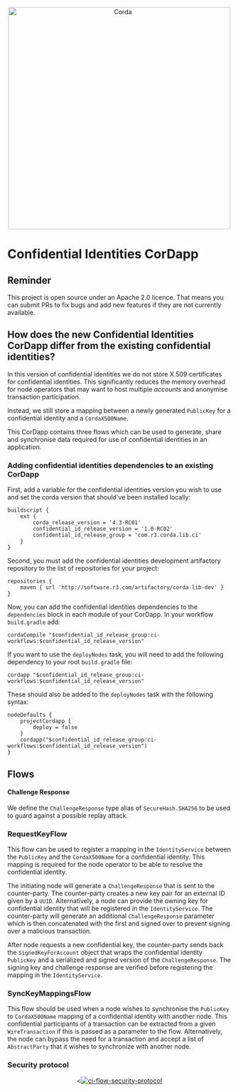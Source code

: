 <p align="center">
    <img src="https://www.corda.net/wp-content/uploads/2016/11/fg005_corda_b.png" alt="Corda" width="500">
</p>

# Confidential Identities CorDapp

## Reminder

This project is open source under an Apache 2.0 licence. That means you
can submit PRs to fix bugs and add new features if they are not currently
available.

## How does the new Confidential Identities CorDapp differ from the existing confidential identities?

In this version of confidential identities we do not store X.509 certificates for confidential identities. This 
significantly reduces the memory overhead for node operators that may want to host multiple _accounts_ and anonymise 
transaction participation. 

Instead, we still store a mapping between a newly generated `PublicKey` for a confidential identity and a `CordaX500Name`. 

This CorDapp contains three flows which can be used to generate, share and synchronise data required for use of confidential
identities in an application. 

### Adding confidential identities dependencies to an existing CorDapp

First, add a variable for the confidential identities version you wish to use and set the corda version that should've been 
installed locally:

    buildscript {
        ext {
            corda_release_version = '4.3-RC01'
            confidential_id_release_version = '1.0-RC02'
            confidential_id_release_group = 'com.r3.corda.lib.ci'
        }
    }

Second, you must add the confidential identities development artifactory repository to the
list of repositories for your project:

    repositories {
        maven { url 'http://software.r3.com/artifactory/corda-lib-dev' }
    }

Now, you can add the confidential identities dependencies to the `dependencies` block
in each module of your CorDapp. In your workflow `build.gradle` add:

    cordaCompile "$confidential_id_release_group:ci-workflows:$confidential_id_release_version"

If you want to use the `deployNodes` task, you will need to add the
following dependency to your root `build.gradle` file:

    cordapp "$confidential_id_release_group:ci-workflows:$confidential_id_release_version"

These should also be added to the `deployNodes` task with the following syntax:

    nodeDefaults {
        projectCordapp {
            deploy = false
        }
        cordapp("$confidential_id_release_group:ci-workflows:$confidential_id_release_version")
    }

## Flows 

#### Challenge Response 

We define the `ChallengeResponse` type alias of `SecureHash.SHA256` to be used to guard against a possible replay attack. 

### RequestKeyFlow

This flow can be used to register a mapping in the `IdentityService` between the `PublicKey` and the `CordaX500Name` for 
a confidential identity. This mapping is required for the node operator to be able to resolve the confidential identity. 

The initiating node will generate a `ChallengeResponse` that is sent to the counter-party. The counter-party creates a
new key pair for an external ID given by a `UUID`. Alternatively, a node can provide the owning key for 
confidential identity that will be registered in the `IdentityService`. The counter-party will generate an additional ``ChallengeResponse``
parameter which is then concatenated with the first and signed over to prevent signing over a malicious transaction. 

After node requests a new confidential key, the counter-party sends back the `SignedKeyForAccount` object that 
wraps the confidential identity `PublicKey` and a serialized and signed version of the `ChallengeResponse`.  The signing key 
and challenge response are verified before registering the mapping in the `IdentityService`.

### SyncKeyMappingsFlow

This flow should be used when a node wishes to synchronise the `PublicKey` to `CordaX500Name` mapping of a confidential 
identity with another node. This confidential participants of a transaction can be extracted from a given `WireTransaction` 
if this is passed as a parameter to the flow. Alternatively, the node can bypass the need for a transaction and accept a
list of `AbstractParty` that it wishes to synchronize with another node. 

### Security protocol

<p align="center">
<<a href="https://ibb.co/bN1ndpj"><img src="https://i.ibb.co/nQrSkhq/ci-flow-security-protocol.png" alt="ci-flow-security-protocol" border="0"></a>
</p>

